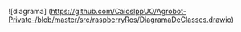 ![diagrama]
(https://github.com/CaioslppUO/Agrobot-Private-/blob/master/src/raspberryRos/DiagramaDeClasses.drawio)
